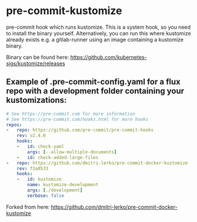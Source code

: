 # pre-commit-kustomize
pre-commit hook which runs kustomize. This is a system hook, so you need to install the binary yourself. Alternatively, you can run this where kustomize already exists e.g. a gitlab-runner using an image containing a kustomize binary.

Binary can be found here: https://github.com/kubernetes-sigs/kustomize/releases

## Example of .pre-commit-config.yaml for a flux repo with a development folder containing your kustomizations:
```yaml
# See https://pre-commit.com for more information
# See https://pre-commit.com/hooks.html for more hooks
repos:
-   repo: https://github.com/pre-commit/pre-commit-hooks
    rev: v2.4.0
    hooks:
    -   id: check-yaml
        args: [--allow-multiple-documents]
    -   id: check-added-large-files
-   repo: https://github.com/dmitri-lerko/pre-commit-docker-kustomize
    rev: f3a8533
    hooks:
    -   id: kustomize
        name: kustomize-development
        args: [./development]
        verbose: false
```

Forked from here: https://github.com/dmitri-lerko/pre-commit-docker-kustomize
